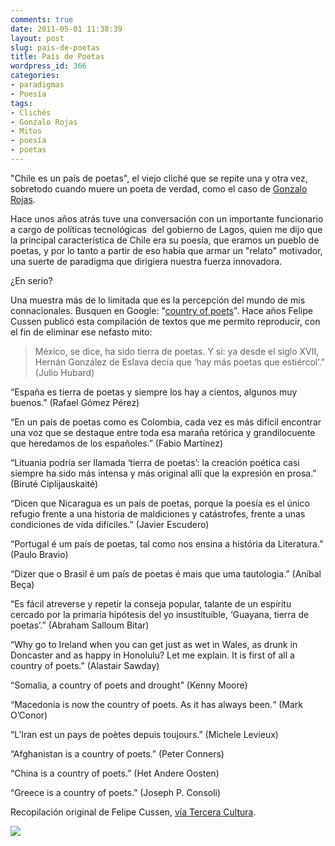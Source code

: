 ```yaml
---
comments: true
date: 2011-05-01 11:38:39
layout: post
slug: pais-de-poetas
title: País de Poetas
wordpress_id: 366
categories:
- paradigmas
- Poesía
tags:
- Clichés
- Gonzalo Rojas
- Mitos
- poesía
- poetas
---
```


"Chile es un país de poetas", el viejo cliché que se repite una y otra vez, sobretodo cuando muere un poeta de verdad, como el caso de [Gonzalo Rojas](http://www.gonzalorojas.uchile.cl/).

Hace unos años atrás tuve una conversación con un importante funcionario a cargo de políticas tecnológicas  del gobierno de Lagos, quien me dijo que la principal característica de Chile era su poesía, que eramos un pueblo de poetas, y por lo tanto a partir de eso había que armar un "relato" motivador, una suerte de paradigma que dirigiera nuestra fuerza innovadora.

¿En serio?

Una muestra más de lo limitada que es la percepción del mundo de mis connacionales. Busquen en Google: "[country of poets](http://www.google.com/search?sourceid=chrome&ie=UTF-8&q=country+of+poets)". Hace años Felipe Cussen publicó esta compilación de textos que me permito reproducir, con el fin de eliminar ese nefasto mito:




> México, se dice, ha sido tierra de poetas. Y sí: ya desde el siglo XVII, Hernán González de Eslava decía que ‘hay más poetas que estiércol’.” (Julio Hubard)

“España es tierra de poetas y siempre los hay a cientos, algunos muy buenos.” (Rafael Gómez Pérez)

“En un país de poetas como es Colombia, cada vez es más difícil encontrar una voz que se destaque entre toda esa maraña retórica y grandilocuente que heredamos de los españoles.” (Fabio Martínez)

“Lituania podría ser llamada ‘tierra de poetas’: la creación poética casi siempre ha sido más intensa y más original allí que la expresión en prosa.” (Biruté Ciplijauskaité)

“Dicen que Nicaragua es un país de poetas, porque la poesía es el único refugio frente a una historia de maldiciones y catástrofes, frente a unas condiciones de vida difíciles.” (Javier Escudero)

“Portugal é um país de poetas, tal como nos ensina a história da Literatura.” (Paulo Bravio)

“Dizer que o Brasil é um país de poetas é mais que uma tautologia.” (Aníbal Beça)

“Es fácil atreverse y repetir la conseja popular, talante de un espíritu cercado por la primaria hipótesis del yo insustituible, ‘Guayana, tierra de poetas’.” (Abraham Salloum Bitar)

“Why go to Ireland when you can get just as wet in Wales, as drunk in Doncaster and as happy in Honolulu? Let me explain. It is first of all a country of poets.” (Alastair Sawday)

“Somalia, a country of poets and drought” (Kenny Moore)

“Macedonia is now the country of poets. As it has always been.“ (Mark O’Conor)

“L’Iran est un pays de poètes depuis toujours.” (Michele Levieux)

“Afghanistan is a country of poets.” (Peter Conners)

“China is a country of poets.” (Het Andere Oosten)

“Greece is a country of poets.” (Joseph P. Consoli)


Recopilación original de Felipe Cussen, [vía Tercera Cultura](http://terceracultura.cl/2011/04/flaco-favor/#more-5527).

![](/images/2011/05/gonzalo-rojas-aplaude.jpg)
